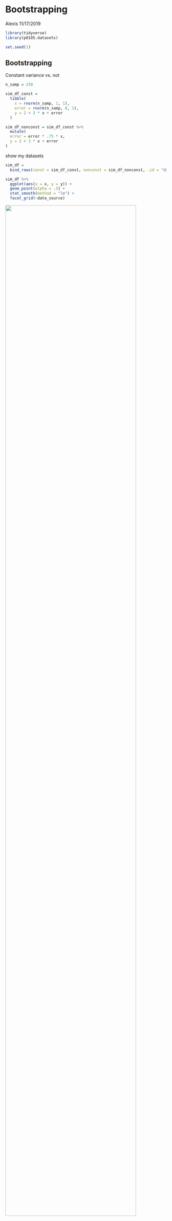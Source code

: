 Bootstrapping
================
Alexis
11/17/2019

``` r
library(tidyverse)
library(p8105.datasets)

set.seed(1)
```

## Bootstrapping

Constant variance vs. not

``` r
n_samp = 250

sim_df_const = 
  tibble(
    x = rnorm(n_samp, 1, 1),
    error = rnorm(n_samp, 0, 1),
    y = 2 + 3 * x + error
  )

sim_df_nonconst = sim_df_const %>% 
  mutate(
  error = error * .75 * x,
  y = 2 + 3 * x + error
)
```

show my datasets

``` r
sim_df = 
  bind_rows(const = sim_df_const, nonconst = sim_df_nonconst, .id = "data_source") 

sim_df %>% 
  ggplot(aes(x = x, y = y)) + 
  geom_point(alpha = .5) +
  stat_smooth(method = "lm") +
  facet_grid(~data_source) 
```

<img src="bootstrapping_files/figure-gfm/unnamed-chunk-3-1.png" width="90%" />

Fit two models

``` r
sim_df_const %>%
  lm(y ~ x, data = .) %>%
  broom::tidy()
```

    ## # A tibble: 2 x 5
    ##   term        estimate std.error statistic   p.value
    ##   <chr>          <dbl>     <dbl>     <dbl>     <dbl>
    ## 1 (Intercept)     1.98    0.0981      20.2 3.65e- 54
    ## 2 x               3.04    0.0699      43.5 3.84e-118

``` r
sim_df_nonconst %>%
  lm(y ~ x, data = .) %>%
  broom::tidy()
```

    ## # A tibble: 2 x 5
    ##   term        estimate std.error statistic   p.value
    ##   <chr>          <dbl>     <dbl>     <dbl>     <dbl>
    ## 1 (Intercept)     1.93    0.105       18.5 1.88e- 48
    ## 2 x               3.11    0.0747      41.7 5.76e-114

## how can i bootstrap

write a function to draw a bootstrap sample based on a dataframe.

``` r
boot_sample = function(df) {
  sample_frac(df, size = 1, replace = TRUE) 
}
```

``` r
boot_sample(df = sim_df_nonconst) %>%
  ggplot(aes(x = x, y = y)) +
  geom_point(alpha = .5)
```

<img src="bootstrapping_files/figure-gfm/unnamed-chunk-6-1.png" width="90%" />

Organize a dataframe …

``` r
boot_straps =
  tibble(
    strap_num = 1:1000,
    strap_sample = rerun(1000, boot_sample(df = sim_df_nonconst))
  )
```

Do some kind of analysis…

``` r
bootstrap_results =
  boot_straps %>%
  mutate(
    models = map(strap_sample, ~lm(y ~ x, data = .x)),
    results = map(models, broom::tidy)
  ) %>%
  select(-strap_sample, -models) %>%
  unnest(results)
```

summarize these results

``` r
bootstrap_results %>%
  group_by(term) %>%
  summarize(se = sd(estimate))
```

    ## # A tibble: 2 x 2
    ##   term            se
    ##   <chr>        <dbl>
    ## 1 (Intercept) 0.0747
    ## 2 x           0.101

## Try the modelr package

``` r
boot_straps =
  sim_df_nonconst %>%
  modelr::bootstrap(100)
```

``` r
sim_df_nonconst %>% 
  modelr::bootstrap(n = 1000) %>% 
  mutate(
    models = map(strap, ~lm(y ~ x, data = .x) ),
    results = map(models, broom::tidy)) %>% 
  select(-strap, -models) %>% 
  unnest(results) %>% 
  group_by(term) %>% 
  summarize(boot_se = sd(estimate))
```

    ## # A tibble: 2 x 2
    ##   term        boot_se
    ##   <chr>         <dbl>
    ## 1 (Intercept)  0.0772
    ## 2 x            0.105

## what if your assumptions aren’t wrong

``` r
sim_df_const %>%
  lm(y ~ x, data = .) %>%
  broom::tidy()
```

    ## # A tibble: 2 x 5
    ##   term        estimate std.error statistic   p.value
    ##   <chr>          <dbl>     <dbl>     <dbl>     <dbl>
    ## 1 (Intercept)     1.98    0.0981      20.2 3.65e- 54
    ## 2 x               3.04    0.0699      43.5 3.84e-118

``` r
sim_df_const %>% 
  modelr::bootstrap(n = 1000) %>% 
  mutate(
    models = map(strap, ~lm(y ~ x, data = .x) ),
    results = map(models, broom::tidy)) %>% 
  select(-strap, -models) %>% 
  unnest(results) %>% 
  group_by(term) %>% 
  summarize(boot_se = sd(estimate))
```

    ## # A tibble: 2 x 2
    ##   term        boot_se
    ##   <chr>         <dbl>
    ## 1 (Intercept)  0.0988
    ## 2 x            0.0702

## Revisit Airbnb

``` r
library(tidyverse)
library(p8105.datasets)
```

``` r
data("nyc_airbnb")

nyc_airbnb = 
  nyc_airbnb %>% 
  mutate(stars = review_scores_location / 2) %>% 
  rename(
    boro = neighbourhood_group,
    neighborhood = neighbourhood) %>% 
  filter(boro != "Staten Island") %>% 
  select(price, stars, boro, neighborhood, room_type)
```

``` r
nyc_airbnb %>% 
  ggplot(aes(x = stars, y = price, color = room_type)) + 
  geom_point() 
```

<img src="bootstrapping_files/figure-gfm/unnamed-chunk-15-1.png" width="90%" />

Reuse the stuff I just did …

``` r
airbnb_results =
 nyc_airbnb %>% 
  filter(boro == "Manhattan") %>% 
  modelr::bootstrap(n = 1000) %>% 
  mutate(
    models = map(strap, ~ lm(price ~ stars, data = .x)),
    results = map(models, broom::tidy)) %>% 
  select(results) %>% 
  unnest(results)
```

Make a plot of the `stars` distribution

``` r
nyc_airbnb %>% 
  filter(boro == "Manhattan") %>% 
  modelr::bootstrap(n = 1000) %>% 
  mutate(
    models = map(strap, ~ lm(price ~ stars + room_type, data = .x)),
    results = map(models, broom::tidy)) %>% 
  select(results) %>% 
  unnest(results) %>% 
  filter(term == "stars") %>% 
  ggplot(aes(x = estimate)) + geom_density()
```

<img src="bootstrapping_files/figure-gfm/unnamed-chunk-17-1.png" width="90%" />
